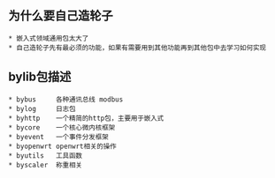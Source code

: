 ## 为什么要自己造轮子
	* 嵌入式领域通用包太大了
	* 自己造轮子先有最必须的功能，如果有需要用到其他功能再到其他包中去学习如何实现
## bylib包描述
	* bybus 	各种通讯总线 modbus
	* bylog 	日志包
	* byhttp 	一个精简的http包，主要用于嵌入式
	* bycore	一个核心微内核框架
	* byevent	一个事件分发框架
	* byopenwrt openwrt相关的操作
	* byutils   工具函数
	* byscaler  称重相关
	
	